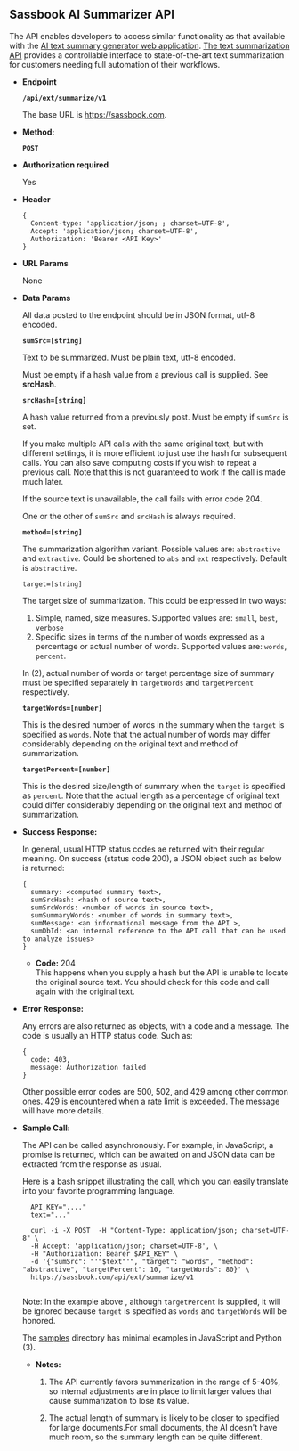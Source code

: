 **Sassbook AI Summarizer API**
----
  The API enables developers to access similar functionality as that available
   with the [AI text summary generator web application](https://sassbook.com/ai-summarizer
   "AI summary generator supporting both extractive and abstractive summarization").
  [The text summarization API](https://sassbook.com/developer-api
"Sassbook AI Text summarizer API is the most advanced API automatic text summarization.") provides a controllable interface to state-of-the-art text summarization for customers needing full automation of their workflows.
  
* **Endpoint**

  __`/api/ext/summarize/v1`__
  
  The base URL is https://sassbook.com.

* **Method:**
  
  
  __`POST`__
  
*  **Authorization required**  

  
   Yes
  
*  **Header**


  
    ```
    {
      Content-type: 'application/json; ; charset=UTF-8',
      Accept: 'application/json; charset=UTF-8',
      Authorization: 'Bearer <API Key>'
    }
    ```

*  **URL Params**

    None


* **Data Params**

  
    All data posted to the endpoint should be in JSON format, utf-8 encoded.
    
    
    
    __`sumSrc=[string]`__
    
    Text to be summarized. Must be plain text,  utf-8 encoded.
    
    Must be empty if a hash value from a previous call is supplied. See **srcHash**.
    
    
    __`srcHash=[string]`__
    
    A hash value returned from a previously post. Must be empty if `sumSrc` is set.
    
    
    If you make multiple API calls with the same original text, but with different
    settings, it is more efficient to just use the hash for subsequent calls. You
    can also save computing costs if you wish to repeat a previous call. Note 
    that this is not guaranteed to work if the call is made much later.
    
    If the source text is unavailable, the call fails with error code 204.
    
    One or the other of `sumSrc` and `srcHash` is always required.
  
  
    __`method=[string]`__
        
    The summarization algorithm variant. Possible values are: `abstractive` and `extractive`.
    Could be shortened to `abs` and `ext` respectively. Default is `abstractive`.
    
    
    `target=[string]`
        
    The target size of summarization. This could be expressed in two ways:
    
    1. Simple, named, size measures. Supported values are: `small`, `best`, `verbose`
    2. Specific sizes in terms of the number of words expressed as a percentage 
    or actual number of words. Supported values are: `words`, `percent`.
    
    In (2), actual number of words or target percentage size of summary must be 
    specified separately in `targetWords` and `targetPercent` respectively.
    
    
    __`targetWords=[number]`__
        
    This is the desired number of words in the summary when the `target` is specified
    as `words`. Note that the actual number of words may differ considerably depending
    on the original text and method of summarization.
    
    __`targetPercent=[number]`__
        
    This is the desired size/length of summary when the `target` is specified
    as `percent`. Note that the actual length as a percentage of original text
    could differ considerably depending on the original text and method of summarization.

* **Success Response:**
  
  In general, usual HTTP status codes ae returned with their regular meaning. On success
  (status code 200), a JSON object such as below is returned:
  
    ```
    {
      summary: <computed summary text>,
      sumSrcHash: <hash of source text>,
      sumSrcWords: <number of words in source text>,
      sumSummaryWords: <number of words in summary text>,
      sumMessage: <an informational message from the API >,
      sumDbId: <an internal reference to the API call that can be used to analyze issues>
    }
    ```
    

  * **Code:** 204 <br />
    This happens when you supply a hash but the API is unable to locate the original
    source text. You should check for this code and call again with the original text.
 
* **Error Response:**

  Any errors are also returned as objects, with a code and a message. The code is usually
  an HTTP status code. Such as:
  
  ```
  {
    code: 403,
    message: Authorization failed
  }
  ```
    
    Other possible error codes are 500, 502, and 429 among other common ones. 429 is encountered
    when a rate limit is exceeded. The message will have more details.


* **Sample Call:**

  The API can be called asynchronously. For example, in JavaScript, a promise is returned, which 
  can be awaited on and JSON data can be extracted from the response as usual.
  
  Here is a bash snippet illustrating the call, which you can easily translate into your favorite
  programming language.
  
  ```
    API_KEY="...."
    text="..."
    
    curl -i -X POST  -H "Content-Type: application/json; charset=UTF-8" \
    -H Accept: 'application/json; charset=UTF-8', \
    -H "Authorization: Bearer $API_KEY" \
    -d '{"sumSrc": "'"$text"'", "target": "words", "method": "abstractive", "targetPercent": 10, "targetWords": 80}' \
    https://sassbook.com/api/ext/summarize/v1
   
    ```
    Note: In the example above , although `targetPercent` is supplied, it will be ignored because
    `target` is specified as `words` and `targetWords` will be honored.
    
    The [samples](./samples) directory has minimal examples in JavaScript and Python (3).
    
  * **Notes:**

    1. The API currently favors summarization in the range of 5-40%, so internal adjustments are in place
    to limit larger values that cause summarization to lose its value.
    
    2. The actual length of summary is likely to be closer to specified for large documents.For small documents, the AI doesn't have much room, so the summary length can be quite different.

